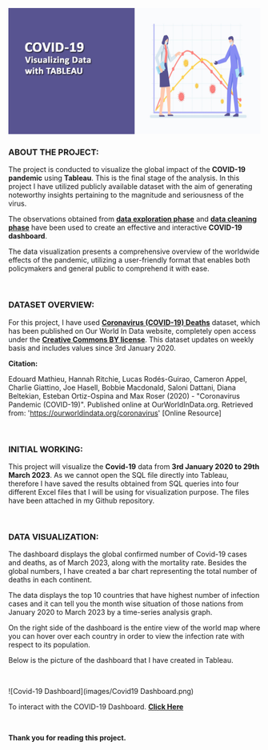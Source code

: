 ![](images/cover-photo-3.jpg)

### ABOUT THE PROJECT:

The project is conducted to visualize the global impact of the **COVID-19 pandemic** using **Tableau**. This is the final stage of the analysis. In this project I have utilized publicly available dataset with the aim of generating noteworthy insights pertaining to the magnitude and seriousness of the virus.

The observations obtained from [**data exploration phase**](https://nlaeeq.github.io/Covid19_DataExploration/) and [**data cleaning phase**](https://nlaeeq.github.io/Covid19_DataCleaning/) have been used to create an effective and interactive **COVID-19 dashboard**.

The data visualization presents a comprehensive overview of the worldwide effects of the pandemic, utilizing a user-friendly format that enables both policymakers and general public to comprehend it with ease.

<br>

### DATASET OVERVIEW:

For this project, I have used [**Coronavirus (COVID-19) Deaths**](https://ourworldindata.org/covid-deaths) dataset, which has been published on Our World In Data website, completely open access under the [**Creative Commons BY license**](https://creativecommons.org/licenses/by/4.0/). This dataset updates on weekly basis and includes values since 3rd January 2020.

**Citation:**

Edouard Mathieu, Hannah Ritchie, Lucas Rodés-Guirao, Cameron Appel, Charlie Giattino, Joe Hasell, Bobbie Macdonald, Saloni Dattani, Diana Beltekian, Esteban Ortiz-Ospina and Max Roser (2020) - "Coronavirus Pandemic (COVID-19)". Published online at OurWorldInData.org. Retrieved from: 'https://ourworldindata.org/coronavirus' [Online Resource]

<br>

### INITIAL WORKING:

This project will visualize the **Covid-19** data from **3rd January 2020 to 29th March 2023**. As we cannot open the SQL file directly into Tableau, therefore I have saved the results obtained from SQL queries into four different Excel files that I will be using for visualization purpose. The files have been attached in my Github repository.

<br>

### DATA VISUALIZATION:

The dashboard displays the global confirmed number of Covid-19 cases and deaths, as of March 2023, along with the mortality rate. Besides the global numbers, I have created a bar chart representing the total number of deaths in each continent. 

The data displays the top 10 countries that have highest number of infection cases and it can tell you the month wise situation of those nations from January 2020 to March 2023 by a time-series analysis graph.

On the right side of the dashboard is the entire view of the world map where you can hover over each country in order to view the infection rate with respect to its population.

Below is the picture of the dashboard that I have created in Tableau.

<br>

![Covid-19 Dashboard](images/Covid19 Dashboard.png)

To interact with the COVID-19 Dashboard. [**Click Here**](https://public.tableau.com/views/Covid-19DataVisualization_16831468357880/Dashboard1?)

<br>

**Thank you for reading this project.**

